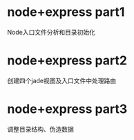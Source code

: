 # node+express part1
  Node入口文件分析和目录初始化
# node+express part2
  创建四个jade视图及入口文件中处理路由
# node+express part3
  调整目录结构、伪造数据
